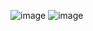 ![image](https://github.com/user-attachments/assets/c120b0ff-2017-4b95-beb1-56d6a8cd313f)
![image](https://github.com/user-attachments/assets/de7676a5-7367-4f39-b7fe-f6669c06cc54)
